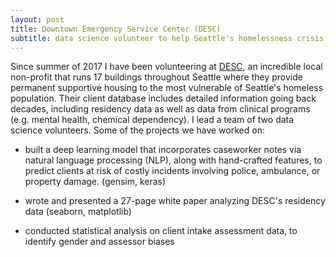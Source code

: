 ```yaml
---
layout: post
title: Downtown Emergency Service Center (DESC)
subtitle: data science volunteer to help Seattle's homelessness crisis
---
```


Since summer of 2017 I have been volunteering at [DESC](https://www.desc.org), an incredible local non-profit that runs 17 buildings throughout Seattle where they provide permanent supportive housing to the most vulnerable of Seattle's homeless population.  Their client database includes detailed information going back decades, including residency data as well as data from clinical programs (e.g. mental health, chemical dependency).  I lead a team of two data science volunteers.  Some of the projects we have worked on:

- built a deep learning model that incorporates caseworker notes via natural language processing (NLP), along with hand-crafted features, to predict clients at risk of costly incidents involving police, ambulance, or property damage. (gensim, keras)

- wrote and presented a 27-page white paper analyzing DESC's residency data (seaborn, matplotlib)

- conducted statistical analysis on client intake assessment data, to identify gender and assessor biases

